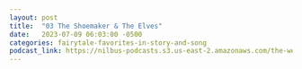 ```yaml
---
layout: post
title:  "03 The Shoemaker & The Elves"
date:   2023-07-09 06:03:00 -0500
categories: fairytale-favorites-in-story-and-song
podcast_link: https://nilbus-podcasts.s3.us-east-2.amazonaws.com/the-well-trained-mind/Fairytale%20Favorites%20in%20Story%20and%20Song/03%20The%20Shoemaker%20&%20The%20Elves.mp3
---
```

